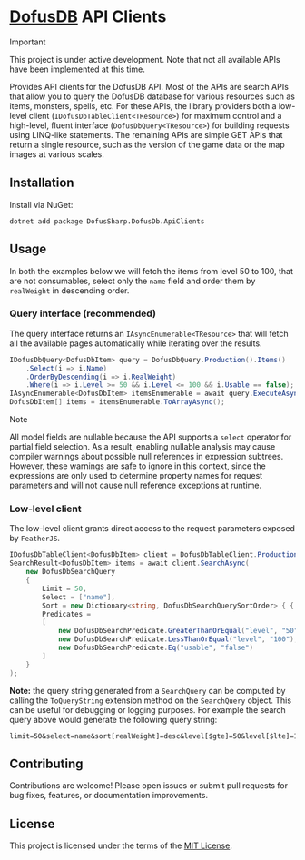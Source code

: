 ﻿# [DofusDB](https://dofusdb.fr) API Clients

> [!IMPORTANT]
> This project is under active development. Note that not all available APIs have been implemented at this time.

Provides API clients for the DofusDB API.
Most of the APIs are search APIs that allow you to query the DofusDB database for various resources such as items, monsters, spells, etc. For these APIs, the library providers both a low-level client (`IDofusDbTableClient<TResource>`) for maximum control and a high-level, fluent interface (`DofusDbQuery<TResource>`) for building requests using LINQ-like statements.
The remaining APIs are simple GET APIs that return a single resource, such as the version of the game data or the map images at various scales.

## Installation

Install via NuGet:

```
dotnet add package DofusSharp.DofusDb.ApiClients
```

## Usage

In both the examples below we will fetch the items from level 50 to 100, that are not consumables, select only the `name` field and order them by `realWeight` in descending order.

### Query interface (recommended)

The query interface returns an `IAsyncEnumerable<TResource>` that will fetch all the available pages automatically while iterating over the results.

```csharp
IDofusDbQuery<DofusDbItem> query = DofusDbQuery.Production().Items()
    .Select(i => i.Name)
    .OrderByDescending(i => i.RealWeight)
    .Where(i => i.Level >= 50 && i.Level <= 100 && i.Usable == false);
IAsyncEnumerable<DofusDbItem> itemsEnumerable = await query.ExecuteAsync();
DofusDbItem[] items = itemsEnumerable.ToArrayAsync();
```

> [!NOTE]
> All model fields are nullable because the API supports a `select` operator for partial field selection. 
> As a result, enabling nullable analysis may cause compiler warnings about possible null references in expression subtrees. 
> However, these warnings are safe to ignore in this context, since the expressions are only used to determine property names for request parameters and will not cause null reference exceptions at runtime.

### Low-level client

The low-level client grants direct access to the request parameters exposed by `FeatherJS`.

```csharp
IDofusDbTableClient<DofusDbItem> client = DofusDbTableClient.Production().Items();
SearchResult<DofusDbItem> items = await client.SearchAsync(
    new DofusDbSearchQuery
    {
        Limit = 50,
        Select = ["name"],
        Sort = new Dictionary<string, DofusDbSearchQuerySortOrder> { { "realWeight", DofusDbSearchQuerySortOrder.Descending } }, 
        Predicates =
        [
            new DofusDbSearchPredicate.GreaterThanOrEqual("level", "50"),
            new DofusDbSearchPredicate.LessThanOrEqual("level", "100"),
            new DofusDbSearchPredicate.Eq("usable", "false")
        ]
    }
);
```

**Note:** the query string generated from a `SearchQuery` can be computed by calling the `ToQueryString` extension method on the `SearchQuery` object. This can be useful for debugging or logging purposes. 
For example the search query above would generate the following query string:

```
limit=50&select=name&sort[realWeight]=desc&level[$gte]=50&level[$lte]=100&usable=false
```

## Contributing

Contributions are welcome! Please open issues or submit pull requests for bug fixes, features, or documentation improvements.

## License

This project is licensed under the terms of the [MIT License](../LICENSE.md).